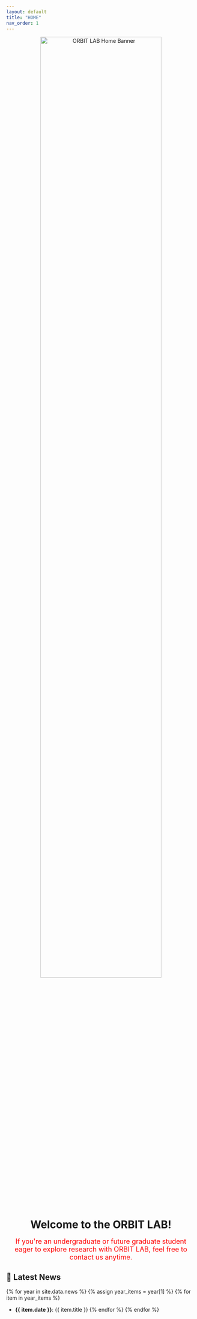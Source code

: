 ```yaml
---
layout: default
title: "HOME"
nav_order: 1
---
```


<p align="center">
  <img src="/orbit_lab/assets/img/home_banner.png" alt="ORBIT LAB Home Banner" width="80%">
</p>

<p align="center">
  <span style="font-size: 28px; font-weight: bold;">
Welcome to the ORBIT LAB!</span><br>
    <br>
  <span style="font-size: 18px; color: red">
If you're an undergraduate or future graduate student eager to explore research with ORBIT LAB, feel free to contact us anytime.
  </span>
</p>

## 📰 Latest News

{% for year in site.data.news %}
  {% assign year_items = year[1] %}
  {% for item in year_items %}
  - <strong>{{ item.date }}</strong>: {{ item.title }}
  {% endfor %}
{% endfor %}
